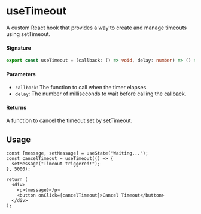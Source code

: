 # useTimeout
A custom React hook that provides a way to create and manage timeouts using setTimeout.

#### Signature

```typescript
export const useTimeout = (callback: () => void, delay: number) => () => void;
```

#### Parameters

- `callback`: The function to call when the timer elapses.
- `delay`: The number of milliseconds to wait before calling the callback.

#### Returns

A function to cancel the timeout set by setTimeout.

## Usage

```tsx {1}
const [message, setMessage] = useState("Waiting...");
const cancelTimeout = useTimeout(() => {
  setMessage("Timeout triggered!");
}, 5000);

return (
  <div>
    <p>{message}</p>
    <button onClick={cancelTimeout}>Cancel Timeout</button>
  </div>
);
```
